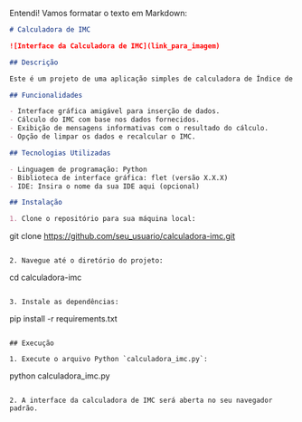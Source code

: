 Entendi! Vamos formatar o texto em Markdown:

```markdown
# Calculadora de IMC

![Interface da Calculadora de IMC](link_para_imagem)

## Descrição

Este é um projeto de uma aplicação simples de calculadora de Índice de Massa Corporal (IMC) que permite aos usuários calcular seu IMC com base em sua altura, peso e biotipo (masculino ou feminino).

## Funcionalidades

- Interface gráfica amigável para inserção de dados.
- Cálculo do IMC com base nos dados fornecidos.
- Exibição de mensagens informativas com o resultado do cálculo.
- Opção de limpar os dados e recalcular o IMC.

## Tecnologias Utilizadas

- Linguagem de programação: Python
- Biblioteca de interface gráfica: flet (versão X.X.X)
- IDE: Insira o nome da sua IDE aqui (opcional)

## Instalação

1. Clone o repositório para sua máquina local:
   ```
   git clone https://github.com/seu_usuario/calculadora-imc.git
   ```

2. Navegue até o diretório do projeto:
   ```
   cd calculadora-imc
   ```

3. Instale as dependências:
   ```
   pip install -r requirements.txt
   ```

## Execução

1. Execute o arquivo Python `calculadora_imc.py`:
   ```
   python calculadora_imc.py
   ```

2. A interface da calculadora de IMC será aberta no seu navegador padrão.

```

